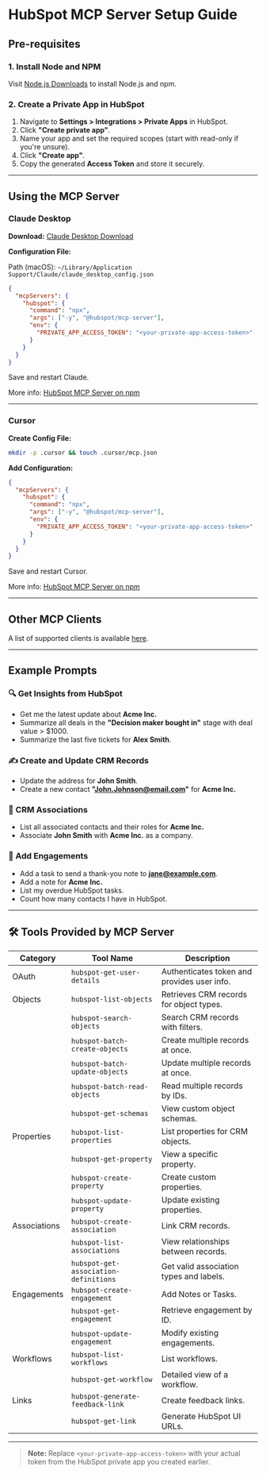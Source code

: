 # HubSpot MCP Server Setup Guide

## Pre-requisites

### 1. Install Node and NPM

Visit [Node.js Downloads](https://nodejs.org/en/download) to install Node.js and npm.

### 2. Create a Private App in HubSpot

1. Navigate to **Settings > Integrations > Private Apps** in HubSpot.
2. Click **"Create private app"**.
3. Name your app and set the required scopes (start with read-only if you're unsure).
4. Click **"Create app"**.
5. Copy the generated **Access Token** and store it securely.

---

## Using the MCP Server

### Claude Desktop

**Download:** [Claude Desktop Download](https://www.anthropic.com)

**Configuration File:**

Path (macOS): `~/Library/Application Support/Claude/claude_desktop_config.json`

```json
{
  "mcpServers": {
    "hubspot": {
      "command": "npx",
      "args": ["-y", "@hubspot/mcp-server"],
      "env": {
        "PRIVATE_APP_ACCESS_TOKEN": "<your-private-app-access-token>"
      }
    }
  }
}
```

Save and restart Claude.

More info: [HubSpot MCP Server on npm](https://www.npmjs.com/package/@hubspot/mcp-server)

---

### Cursor

**Create Config File:**

```bash
mkdir -p .cursor && touch .cursor/mcp.json
```

**Add Configuration:**

```json
{
  "mcpServers": {
    "hubspot": {
      "command": "npx",
      "args": ["-y", "@hubspot/mcp-server"],
      "env": {
        "PRIVATE_APP_ACCESS_TOKEN": "<your-private-app-access-token>"
      }
    }
  }
}
```

Save and restart Cursor.

More info: [HubSpot MCP Server on npm](https://www.npmjs.com/package/@hubspot/mcp-server)

---

## Other MCP Clients

A list of supported clients is available [here](https://www.npmjs.com/package/@hubspot/mcp-server).

---

## Example Prompts

### 🔍 Get Insights from HubSpot

* Get me the latest update about **Acme Inc.**
* Summarize all deals in the **"Decision maker bought in"** stage with deal value > \$1000.
* Summarize the last five tickets for **Alex Smith**.

### ✍️ Create and Update CRM Records

* Update the address for **John Smith**.
* Create a new contact **"[John.Johnson@email.com](mailto:John.Johnson@email.com)"** for **Acme Inc.**

### 🔗 CRM Associations

* List all associated contacts and their roles for **Acme Inc.**
* Associate **John Smith** with **Acme Inc.** as a company.

### 📌 Add Engagements

* Add a task to send a thank-you note to **[jane@example.com](mailto:jane@example.com)**.
* Add a note for **Acme Inc.**
* List my overdue HubSpot tasks.
* Count how many contacts I have in HubSpot.

---

## 🛠 Tools Provided by MCP Server

| Category     | Tool Name                             | Description                                 |
| ------------ | ------------------------------------- | ------------------------------------------- |
| OAuth        | `hubspot-get-user-details`            | Authenticates token and provides user info. |
| Objects      | `hubspot-list-objects`                | Retrieves CRM records for object types.     |
|              | `hubspot-search-objects`              | Search CRM records with filters.            |
|              | `hubspot-batch-create-objects`        | Create multiple records at once.            |
|              | `hubspot-batch-update-objects`        | Update multiple records at once.            |
|              | `hubspot-batch-read-objects`          | Read multiple records by IDs.               |
|              | `hubspot-get-schemas`                 | View custom object schemas.                 |
| Properties   | `hubspot-list-properties`             | List properties for CRM objects.            |
|              | `hubspot-get-property`                | View a specific property.                   |
|              | `hubspot-create-property`             | Create custom properties.                   |
|              | `hubspot-update-property`             | Update existing properties.                 |
| Associations | `hubspot-create-association`          | Link CRM records.                           |
|              | `hubspot-list-associations`           | View relationships between records.         |
|              | `hubspot-get-association-definitions` | Get valid association types and labels.     |
| Engagements  | `hubspot-create-engagement`           | Add Notes or Tasks.                         |
|              | `hubspot-get-engagement`              | Retrieve engagement by ID.                  |
|              | `hubspot-update-engagement`           | Modify existing engagements.                |
| Workflows    | `hubspot-list-workflows`              | List workflows.                             |
|              | `hubspot-get-workflow`                | Detailed view of a workflow.                |
| Links        | `hubspot-generate-feedback-link`      | Create feedback links.                      |
|              | `hubspot-get-link`                    | Generate HubSpot UI URLs.                   |

---

> **Note:** Replace `<your-private-app-access-token>` with your actual token from the HubSpot private app you created earlier.
